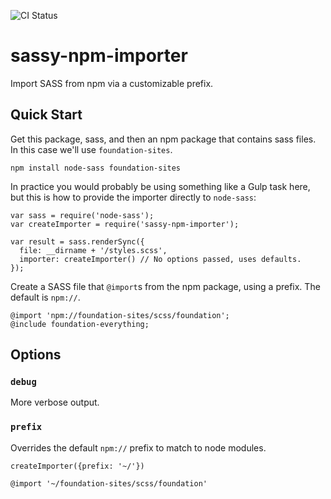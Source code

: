 ![CI Status](https://travis-ci.org/revelrylabs/sassy-npm-importer.svg?branch=master)

# sassy-npm-importer
Import SASS from npm via a customizable prefix.

## Quick Start

Get this package, sass, and then an npm package that contains sass files. In this case we'll use `foundation-sites`.

```
npm install node-sass foundation-sites
```

In practice you would probably be using something like a Gulp task here, but this is how to provide the importer directly to `node-sass`:

```
var sass = require('node-sass');
var createImporter = require('sassy-npm-importer');

var result = sass.renderSync({
  file: __dirname + '/styles.scss',
  importer: createImporter() // No options passed, uses defaults.
});
```

Create a SASS file that `@import`s from the npm package, using a prefix. The default is `npm://`.

```
@import 'npm://foundation-sites/scss/foundation';
@include foundation-everything;
```

## Options

### `debug`
More verbose output.

### `prefix`
Overrides the default `npm://` prefix to match to node modules.
```
createImporter({prefix: '~/'})
```
```
@import '~/foundation-sites/scss/foundation'
```
